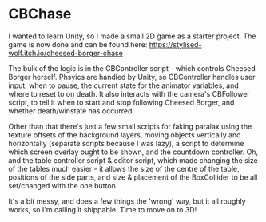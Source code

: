 # CBChase

I wanted to learn Unity, so I made a small 2D game as a starter project. The game is now done and can be found here:
https://stylised-wolf.itch.io/cheesed-borger-chase

The bulk of the logic is in the CBController script - which controls Cheesed Borger herself. Phsyics are handled by Unity, so CBController handles user input, when to pause, the current state for the animator variables, and where to reset to on death. It also interacts with the camera's CBFollower script, to tell it when to start and stop following Cheesed Borger, and whether death/winstate has occurred.

Other than that there's just a few small scripts for faking paralax using the texture offsets of the background layers, moving objects vertically and horizontally (separate scripts because I was lazy), a script to determine which screen overlay ought to be shown, and the countdown controller. Oh, and the table controller script & editor script, which made changing the size of the tables much easier - it allows the size of the centre of the table, positions of the side parts, and size & placement of the BoxCollider to be all set/changed with the one button.

It's a bit messy, and does a few things the 'wrong' way, but it all roughly works, so I'm calling it shippable. Time to move on to 3D!
